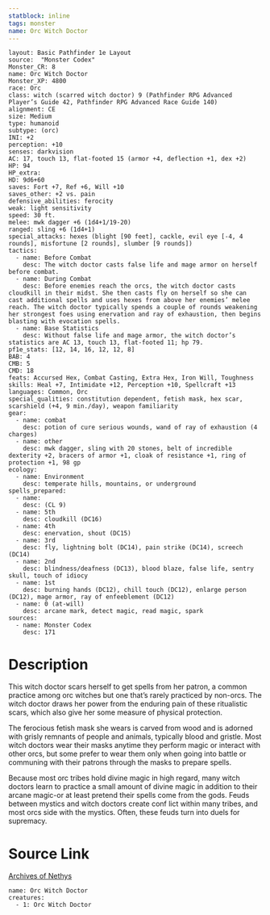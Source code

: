 ```yaml
---
statblock: inline
tags: monster
name: Orc Witch Doctor
---
```

```statblock
layout: Basic Pathfinder 1e Layout
source:  "Monster Codex"
Monster_CR: 8
name: Orc Witch Doctor
Monster_XP: 4800
race: Orc
class: witch (scarred witch doctor) 9 (Pathfinder RPG Advanced Player’s Guide 42, Pathfinder RPG Advanced Race Guide 140)
alignment: CE
size: Medium
type: humanoid
subtype: (orc)
INI: +2
perception: +10
senses: darkvision
AC: 17, touch 13, flat-footed 15 (armor +4, deflection +1, dex +2)
HP: 94
HP_extra: 
HD: 9d6+60
saves: Fort +7, Ref +6, Will +10
saves_other: +2 vs. pain
defensive_abilities: ferocity
weak: light sensitivity
speed: 30 ft.
melee: mwk dagger +6 (1d4+1/19-20)
ranged: sling +6 (1d4+1)
special_attacks: hexes (blight [90 feet], cackle, evil eye [-4, 4 rounds], misfortune [2 rounds], slumber [9 rounds])
tactics:
  - name: Before Combat
    desc: The witch doctor casts false life and mage armor on herself before combat.
  - name: During Combat
    desc: Before enemies reach the orcs, the witch doctor casts cloudkill in their midst. She then casts fly on herself so she can cast additional spells and uses hexes from above her enemies’ melee reach. The witch doctor typically spends a couple of rounds weakening her strongest foes using enervation and ray of exhaustion, then begins blasting with evocation spells.
  - name: Base Statistics
    desc: Without false life and mage armor, the witch doctor’s statistics are AC 13, touch 13, flat-footed 11; hp 79.
pf1e_stats: [12, 14, 16, 12, 12, 8]
BAB: 4
CMB: 5
CMD: 18
feats: Accursed Hex, Combat Casting, Extra Hex, Iron Will, Toughness
skills: Heal +7, Intimidate +12, Perception +10, Spellcraft +13
languages: Common, Orc
special_qualities: constitution dependent, fetish mask, hex scar, scarshield (+4, 9 min./day), weapon familiarity
gear:
  - name: combat
    desc: potion of cure serious wounds, wand of ray of exhaustion (4 charges)
  - name: other
    desc: mwk dagger, sling with 20 stones, belt of incredible dexterity +2, bracers of armor +1, cloak of resistance +1, ring of protection +1, 98 gp
ecology:
  - name: Environment
    desc: temperate hills, mountains, or underground
spells_prepared:
  - name:
    desc: (CL 9)
  - name: 5th
    desc: cloudkill (DC16)
  - name: 4th
    desc: enervation, shout (DC15)
  - name: 3rd
    desc: fly, lightning bolt (DC14), pain strike (DC14), screech (DC14)
  - name: 2nd
    desc: blindness/deafness (DC13), blood blaze, false life, sentry skull, touch of idiocy
  - name: 1st
    desc: burning hands (DC12), chill touch (DC12), enlarge person (DC12), mage armor, ray of enfeeblement (DC12)
  - name: 0 (at-will)
    desc: arcane mark, detect magic, read magic, spark
sources:
  - name: Monster Codex
    desc: 171
```
# Description
This witch doctor scars herself to get spells from her patron, a common practice among orc witches but one that’s rarely practiced by non-orcs. The witch doctor draws her power from the enduring pain of these ritualistic scars, which also give her some measure of physical protection.

 The ferocious fetish mask she wears is carved from wood and is adorned with grisly remnants of people and animals, typically blood and gristle. Most witch doctors wear their masks anytime they perform magic or interact with other orcs, but some prefer to wear them only when going into battle or communing with their patrons through the masks to prepare spells.

 Because most orc tribes hold divine magic in high regard, many witch doctors learn to practice a small amount of divine magic in addition to their arcane magic-or at least pretend their spells come from the gods. Feuds between mystics and witch doctors create conf lict within many tribes, and most orcs side with the mystics. Often, these feuds turn into duels for supremacy.
# Source Link
[Archives of Nethys](https://aonprd.com/MonsterDisplay.aspx?ItemName=Orc%20Witch%20Doctor)
```encounter-table
name: Orc Witch Doctor
creatures:
  - 1: Orc Witch Doctor
```
